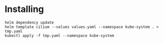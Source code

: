 # Installing

[](https://docs.cilium.io/en/stable/gettingstarted/k8s-install-helm/)

```shell
helm dependency update
helm template cilium --values values.yaml --namespace kube-system . > tmp.yaml
kubectl apply -f tmp.yaml --namespace kube-system
```
